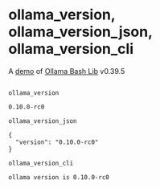 # ollama_version, ollama_version_json, ollama_version_cli

A [demo](../README.md#demos) of [Ollama Bash Lib](https://github.com/attogram/ollama-bash-lib) v0.39.5
```

ollama_version

0.10.0-rc0

ollama_version_json

{
  "version": "0.10.0-rc0"
}

ollama_version_cli

ollama version is 0.10.0-rc0
```
